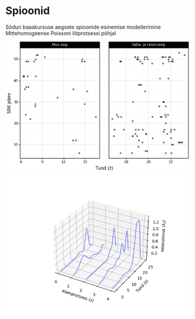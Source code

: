 # Spioonid

Sõduri baaskursuse aegsete spioonide esinemise modellerimine Mittehomogeense Poissoni liitprotsessi põhjal 
![päevakaupa punktiprotessid](joonised/punktiprotsessid.png)
![mudel z5 k25](joonised/mudel_z5_k25.png)
